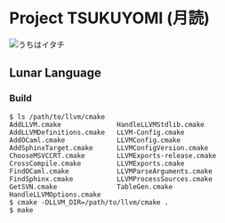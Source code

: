 # Project TSUKUYOMI (月読)

![うちはイタチ](https://photos-4.dropbox.com/t/2/AAC-0bnQ0wQl_IR-iCnh1j7qZodlJmnVqb0D3tZBQM2Ojw/12/74342673/jpeg/32x32/1/_/1/2/itachi.jpg/ENu82DkYpgkgBygH/3XmwzazQoSZZMq69rj_82pNvOcfnmJRw_GZp0M4jrz0?size=1280x960&size_mode=3 "うちはイタチ")

## Lunar Language

### Build

    $ ls /path/to/llvm/cmake
    AddLLVM.cmake              HandleLLVMStdlib.cmake
    AddLLVMDefinitions.cmake   LLVM-Config.cmake
    AddOCaml.cmake             LLVMConfig.cmake
    AddSphinxTarget.cmake      LLVMConfigVersion.cmake
    ChooseMSVCCRT.cmake        LLVMExports-release.cmake
    CrossCompile.cmake         LLVMExports.cmake
    FindOCaml.cmake            LLVMParseArguments.cmake
    FindSphinx.cmake           LLVMProcessSources.cmake
    GetSVN.cmake               TableGen.cmake
    HandleLLVMOptions.cmake
    $ cmake -DLLVM_DIR=/path/to/llvm/cmake .
    $ make